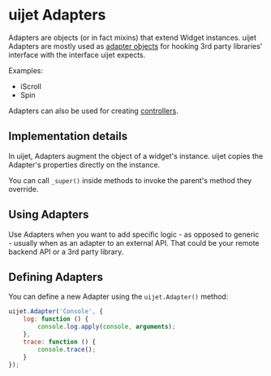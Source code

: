 # uijet Adapters

Adapters are objects (or in fact mixins) that extend Widget instances.
uijet Adapters are mostly used as [adapter objects](http://en.wikipedia.org/wiki/Adapter_pattern) for hooking
3rd party libraries' interface with the interface uijet expects.

Examples:

* iScroll
* Spin

Adapters can also be used for creating [controllers](http://en.wikipedia.org/wiki/Model%E2%80%93view%E2%80%93controller).

## Implementation details

In uijet, Adapters augment the object of a widget's instance. uijet copies
the Adapter's properties directly on the instance.

You can call `_super()` inside methods to invoke the parent's method they override.

## Using Adapters

Use Adapters when you want to add specific logic - as opposed to generic - 
usually when as an adapter to an external API. That could be your remote backend API
or a 3rd party library.

## Defining Adapters

You can define a new Adapter using the `uijet.Adapter()` method:

```javascript
uijet.Adapter('Console', {
    log: function () {
        console.log.apply(console, arguments);
    },
    trace: function () {
        console.trace();
    }
});
```
